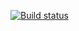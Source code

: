 [![Build status](https://ci.appveyor.com/api/projects/status/r378re8550702pc0?svg=true)](https://ci.appveyor.com/project/AsotikovAnton/ra-1-1)
